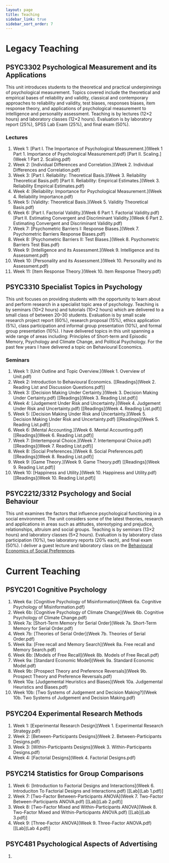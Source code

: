 ```yaml
---
layout: page
title: Teaching
sidebar_link: true
sidebar_sort_order: 7
---
```


<!-- Global site tag (gtag.js) - Google Analytics -->
<script async src="https://www.googletagmanager.com/gtag/js?id=UA-127807240-1"></script>
<script>
  window.dataLayer = window.dataLayer || [];
  function gtag(){dataLayer.push(arguments);}
  gtag('js', new Date());

  gtag('config', 'UA-127807240-1');
</script>

# Legacy Teaching

## PSYC3302 Psychological Measurement and its Applications 
This unit introduces students to the theoretical and practical underpinnings of psychological measurement. Topics covered include the theoretical and empirical bases of reliability and validity, classical and contemporary approaches to reliability and validity, test biases, responses biases, item response theory, and applications of psychological measurement to intelligence and personality assessment. Teaching is by lectures (12×2 hours) and laboratory classes (12×2 hours). Evaluation is by laboratory report (25%), SPSS Lab Exam (25%), and final exam (50%). 

### Lectures
1. Week 1: [Part I. The Importance of Psychological Measurement.](Week 1 Part 1. Importance of Psychological Measurement.pdf) [Part II. Scaling.](Week 1 Part 2. Scaling.pdf)
2. Week 2: [Individual Differences and Correlation.](Week 2. Individual Differences and Correlation.pdf)
3. Week 3: [Part I. Reliability: Theoretical Basis.](Week 3. Reliability Theoretical Basis.pdf) [Part II. Reliability: Empirical Estimates.](Week 3. Reliability Empirical Estimates.pdf)
4. Week 4: [Reliability: Importance for Psychological Measurement.](Week 4. Reliability Importance.pdf)
5. Week 5: [Validity: Theoretical Basis.](Week 5. Validity Theoretical Basis.pdf)
6. Week 6: [Part I. Factorial Validity.](Week 6 Part 1. Factorial Validity.pdf) [Part II. Estimating Convergent and Discriminant Validity.](Week 6 Part 2. Estimating Convergent and Discriminant Validity.pdf)
7. Week 7: [Psychometric Barriers I: Response Biases.](Week 7. Psychometric Barriers Response Biases.pdf)
8. Week 8: [Psychometric Barriers II: Test Biases.](Week 8. Psychometric Barriers Test Bias.pdf)
9. Week 9: [Intelligence and its Assessment.](Week 9. Intelligence and its Assessment.pdf)
10. Week 10: [Personality and its Assessment.](Week 10. Personality and its Assessment.pdf)
11. Week 11: [Item Response Theory.](Week 10. Item Response Theory.pdf)

## PSYC3310 Specialist Topics in Psychology
This unit focuses on providing students with the opportunity to learn about and perform research in a specialist topic area of psychology. Teaching is by seminars (10×2 hours) and tutorials (10×2 hours) which are delivered to a small class of between 20–30 students. Evaluation is by small scale research project report (60%), research proposal (15%), ethics application (5%), class participation and informal group presentation (10%), and formal group presentation (10%). I have delivered topics in this unit spanning a wide range of areas including: Principles of Short-term and Episodic Memory, Psychology and Climate Change, and Political Psychology. For the past few years I have delivered a topic on Behavioural Economics.

### Seminars
1. Week 1: [Unit Outline and Topic Overview.](Week 1. Overview of Unit.pdf) 
2. Week 2: Introduction to Behavioural Economics. [[Readings](Week 2. Reading List and Discussion Questions.pdf)]
3. Week 3: [Decision Making Under Certainty.](Week 3. Decision Making Under Certainty.pdf) [[Readings](Week 3. Reading List.pdf)]
4. Week 4: [Judgement Under Risk and Uncertainty.](Week 4. Judgement Under Risk and Uncertainty.pdf) [[Readings](Week 4. Reading List.pdf)]
5. Week 5: [Decision Making Under Risk and Uncertainty.](Week 5. Decision Making Under Risk and Uncertainty.pdf) [[Readings](Week 5. Reading List.pdf)]
6. Week 6: [Mental Accounting.](Week 6. Mental Accounting.pdf) [[Readings](Week 6. Reading List.pdf)]
7. Week 7: [Intertemporal Choice.](Week 7. Intertemporal Choice.pdf) [[Readings](Week 7. Reading List.pdf)]
8. Week 8: [Social Preferences.](Week 8. Social Preferences.pdf) [[Readings](Week 8. Reading List.pdf)]
9. Week 9: [Game Theory.](Week 9. Game Theory.pdf) [[Readings](Week 9. Reading List.pdf)]
10. Week 10: [Happiness and Utility.](Week 10. Happiness and Utility.pdf) [[Readings](Week 10. Reading List.pdf)]

## PSYC2212/3312 Psychology and Social Behaviour
This unit examines the factors that influence psychological functioning in a social environment. The unit considers some of the latest theories, research and applications in areas such as attitudes, stereotyping and prejudice, relationships, altruism and social groups. Teaching is by seminars (13×2 hours) and laboratory classes (5×2 hours). Evaluation is by laboratory class participation (10%), two laboratory reports (20% each), and final exam (50%). I deliver a guest lecture and laboratory class on the [Behavioural Economics of Social Preferences](Social.Preferences.pdf).

# Current Teaching

## PSYC201 Cognitive Psychology

1. Week 6a: [Cognitive Psychology of Misinformation](Week 6a. Cognitive Psychology of Misinformation.pdf)
2. Week 6b: [Cognitive Psychology of Climate Change](Week 6b. Cognitive Psychology of Climate Change.pdf)
3. Week 7a: [Short-Term Memory for Serial Order](Week 7a. Short-Term Memory for Serial Order.pdf)
4. Week 7b: [Theories of Serial Order](Week 7b. Theories of Serial Order.pdf)
5. Week 8a: [Free recall and Memory Search](Week 8a. Free recall and Memory Search.pdf)
6. Week 8b: [Models of Free Recall](Week 8b. Models of Free Recall.pdf)
7. Week 9a: [Standard Economic Model](Week 9a. Standard Economic Model.pdf) 
8. Week 9b: [Prospect Theory and Preference Reversals](Week 9b. Prospect Theory and Preference Reversals.pdf)
9. Week 10a: [Judgemental Heuristics and Biases](Week 10a. Judgemental Heuristics and Biases.pdf)
10. Week 10b: [Two Systems of Judgement and Decision Making?](Week 10b. Two Systems of Judgement and Decision Making.pdf)  

## PSYC204 Experimental Research Methods

1. Week 1: [Experimental Research Design](Week 1. Experimental Research Strategy.pdf)  
2. Week 2: [Between-Participants Designs](Week 2. Between-Participants Designs.pdf)  
3. Week 3: [Within-Participants Designs](Week 3. Within-Participants Designs.pdf)  
4. Week 4: [Factorial Designs](Week 4. Factorial Designs.pdf)  

## PSYC214 Statistics for Group Comparisons

1. Week 6: [Introduction to Factorial Designs and Interactions](Week 6. Introduciton To Factorial Designs and Interactions.pdf) [[Lab](Lab 1.pdf)]
2. Week 7: [Two-Factor Between-Participants ANOVA](Week 7. Two-Factor Between-Participants ANOVA.pdf) [[Lab](Lab 2.pdf)]
3. Week 8: [Two-Factor Mixed and Within-Participants ANOVA](Week 8. Two-Factor Mixed and Within-Participants ANOVA.pdf) [[Lab](Lab 3.pdf)]
4. Week 9: [Three-Factor ANOVA](Week 9. Three-Factor ANOVA.pdf) [[Lab](Lab 4.pdf)]


## PSYC481 Psychological Aspects of Advertising

1. 
